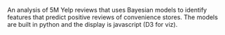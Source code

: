 An analysis of 5M Yelp reviews that uses Bayesian models to identify features that predict positive reviews of convenience stores. The models are built in python and the display is javascript (D3 for viz). 
